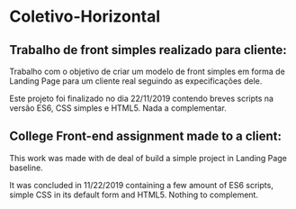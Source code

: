 # Coletivo-Horizontal

Trabalho de front simples realizado para cliente:
------------------------------------------------------------------------------------

Trabalho com o objetivo de criar um modelo de front simples em forma de Landing Page
para um cliente real seguindo as expecificações dele.

Este projeto foi finalizado no dia 22/11/2019 contendo breves scripts na versão
ES6, CSS simples e HTML5. Nada a complementar. 

College Front-end assignment made to a client:
------------------------------------------------------------------------------------

This work was made with de deal of build a simple project in Landing Page baseline.

It was concluded in 11/22/2019 containing a few amount of ES6 scripts, simple
CSS in its default form and HTML5. Nothing to complement.
